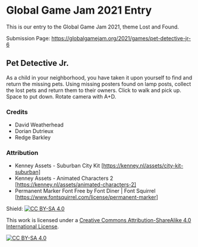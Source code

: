 # Global Game Jam 2021 Entry
This is our entry to the Global Game Jam 2021, theme Lost and Found.

Submission Page: https://globalgamejam.org/2021/games/pet-detective-jr-6

## Pet Detective Jr.
As a child in your neighborhood, you have taken it upon yourself to find and return the missing pets. Using missing posters found on lamp posts, collect the lost pets and return them to their owners. Click to walk and pick up. Space to put down. Rotate camera with A+D.

### Credits
- David Weatherhead
- Dorian Dutrieux
- Redge Barkley

### Attribution
- Kenney Assets - Suburban City Kit [https://kenney.nl/assets/city-kit-suburban]
- Kenney Assets - Animated Characters 2 [https://kenney.nl/assets/animated-characters-2]
- Permanent Marker Font Free by Font Diner | Font Squirrel [https://www.fontsquirrel.com/license/permanent-marker]


Shield: [![CC BY-SA 4.0][cc-by-sa-shield]][cc-by-sa]

This work is licensed under a
[Creative Commons Attribution-ShareAlike 4.0 International License][cc-by-sa].

[![CC BY-SA 4.0][cc-by-sa-image]][cc-by-sa]

[cc-by-sa]: http://creativecommons.org/licenses/by-sa/4.0/
[cc-by-sa-image]: https://licensebuttons.net/l/by-sa/4.0/88x31.png
[cc-by-sa-shield]: https://img.shields.io/badge/License-CC%20BY--SA%204.0-lightgrey.svg
